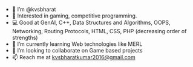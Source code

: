- 👋 I’m @kvsbharat
- 👀 Interested in gaming, competitive programming. 
- 💻 Good at GenAI, C++, Data Structures and Algorithms, OOPS,  Networking, Routing Protocols, HTML, CSS, PHP (decreasing order of strengths)
- 🌱 I’m currently learning Web technologies like MERL
- 💞️ I’m looking to collaborate on Game based projects
- 📫 Reach me at kvsbharatkumar2016@gmail.com

<!---
kvsbharat/kvsbharat is a ✨ special ✨ repository because its `README.md` (this file) appears on your GitHub profile.
You can click the Preview link to take a look at your changes.
--->
